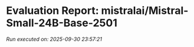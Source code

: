 # Evaluation Report: mistralai/Mistral-Small-24B-Base-2501

*Run executed on: 2025-09-30 23:57:21*

